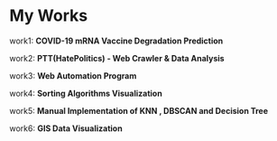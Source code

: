 # My Works

work1:  **COVID-19 mRNA Vaccine Degradation Prediction**

work2:  **PTT(HatePolitics) - Web Crawler & Data Analysis**

work3:  **Web Automation Program**

work4: **Sorting Algorithms Visualization**

work5:  **Manual Implementation of KNN , DBSCAN and Decision Tree**

work6:  **GIS Data Visualization**
